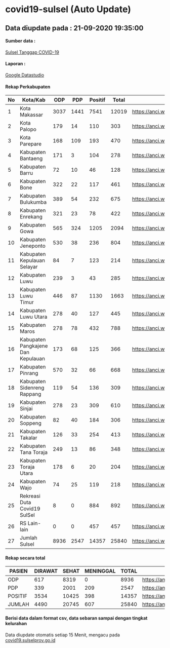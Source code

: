 
# covid19-sulsel (Auto Update)

## Data diupdate pada : 21-09-2020 19:35:00

#### Sumber data :
[Sulsel Tanggap COVID-19](https://covid19.sulselprov.go.id)

#### Laporan :
[Google Datastudio](https://datastudio.google.com/s/jythWGc1j4w)

#### Rekap Perkabupaten 
|No|Kota/Kab|ODP|PDP|Positif|Total|Link|
| --- | --- | --- | --- | --- | --- | --- |
|1|Kota Makassar|3037|1441|7541|12019|https://anci.web.id/cor/kota_makassar|
|2|Kota Palopo|179|14|110|303|https://anci.web.id/cor/kota_palopo|
|3|Kota Parepare|168|109|193|470|https://anci.web.id/cor/kota_parepare|
|4|Kabupaten Bantaeng|171|3|104|278|https://anci.web.id/cor/kabupaten_bantaeng|
|5|Kabupaten Barru|72|10|46|128|https://anci.web.id/cor/kabupaten_barru|
|6|Kabupaten Bone|322|22|117|461|https://anci.web.id/cor/kabupaten_bone|
|7|Kabupaten Bulukumba|389|54|232|675|https://anci.web.id/cor/kabupaten_bulukumba|
|8|Kabupaten Enrekang|321|23|78|422|https://anci.web.id/cor/kabupaten_enrekang|
|9|Kabupaten Gowa|565|324|1205|2094|https://anci.web.id/cor/kabupaten_gowa|
|10|Kabupaten Jeneponto|530|38|236|804|https://anci.web.id/cor/kabupaten_jeneponto|
|11|Kabupaten Kepulauan Selayar|84|7|123|214|https://anci.web.id/cor/kabupaten_kepulauan_selayar|
|12|Kabupaten Luwu|239|3|43|285|https://anci.web.id/cor/kabupaten_luwu|
|13|Kabupaten Luwu Timur|446|87|1130|1663|https://anci.web.id/cor/kabupaten_luwu_timur|
|14|Kabupaten Luwu Utara|278|40|127|445|https://anci.web.id/cor/kabupaten_luwu_utara|
|15|Kabupaten Maros|278|78|432|788|https://anci.web.id/cor/kabupaten_maros|
|16|Kabupaten Pangkajene Dan Kepulauan|173|68|125|366|https://anci.web.id/cor/kabupaten_pangkajene_dan_kepulauan|
|17|Kabupaten Pinrang|570|32|66|668|https://anci.web.id/cor/kabupaten_pinrang|
|18|Kabupaten Sidenreng Rappang|119|54|136|309|https://anci.web.id/cor/kabupaten_sidenreng_rappang|
|19|Kabupaten Sinjai|278|23|309|610|https://anci.web.id/cor/kabupaten_sinjai|
|20|Kabupaten Soppeng|82|40|184|306|https://anci.web.id/cor/kabupaten_soppeng|
|21|Kabupaten Takalar|126|33|254|413|https://anci.web.id/cor/kabupaten_takalar|
|22|Kabupaten Tana Toraja|249|13|86|348|https://anci.web.id/cor/kabupaten_tana_toraja|
|23|Kabupaten Toraja Utara|178|6|20|204|https://anci.web.id/cor/kabupaten_toraja_utara|
|24|Kabupaten Wajo|74|25|119|218|https://anci.web.id/cor/kabupaten_wajo|
|25|Rekreasi Duta Covid19 SulSel|8|0|884|892|https://anci.web.id/cor/rekreasi_duta_covid19_sulsel|
|26|RS Lain-lain|0|0|457|457|https://anci.web.id/cor/rs_lain-lain|
|27|Jumlah Sulsel|8936|2547|14357|25840|https://anci.web.id/cor/jumlah_sulsel|

#### Rekap secara total

| PASIEN | DIRAWAT | SEHAT | MENINGGAL | TOTAL | LINK |
| ---- | -------- | ---- | ---- |  ---- | ---- |
| ODP | 617 | 8319 | 0 | 8936 | https://anci.web.id/cor/odp_detail.html |
| PDP | 339 | 2001 | 209 | 2547 | https://anci.web.id/cor/pdp_detail.html |
| POSITIF | 3534 | 10425 | 398 | 14357 | https://anci.web.id/cor/positif_detail.html |
| JUMLAH | 4490 | 20745 | 607 | 25840 | https://anci.web.id/cor/jumlah_sulsel/ |

 
#### Berisi data dalam format csv, data sebaran sampai dengan tingkat kelurahan

Data diupdate otomatis setiap 15 Menit, mengacu pada [covid19.sulselprov.go.id](https://covid19.sulselprov.go.id)

